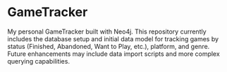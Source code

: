 # GameTracker
My personal GameTracker built with Neo4j. This repository currently includes the database setup and initial data model for tracking games by status (Finished, Abandoned, Want to Play, etc.), platform, and genre. Future enhancements may include data import scripts and more complex querying capabilities.
